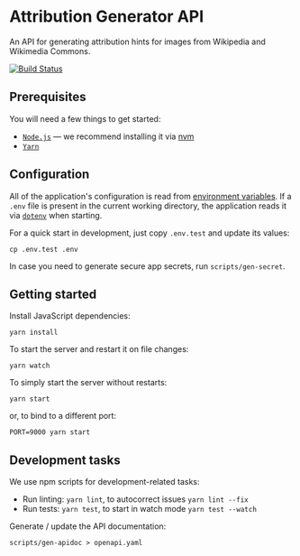 # Attribution Generator API

An API for generating attribution hints for images from Wikipedia and Wikimedia Commons.

[![Build Status](https://travis-ci.org/wmde/attribution-generator-api.svg?branch=master)](https://travis-ci.org/wmde/attribution-generator-api)

## Prerequisites

You will need a few things to get started:

  * [`Node.js`](https://nodejs.org/en/) — we recommend installing it via [nvm](https://github.com/creationix/nvm)
  * [`Yarn`](https://yarnpkg.com/)

<!-- TODO: Add other required dependencies as needed… -->

## Configuration

All of the application's configuration is read from [environment variables](https://12factor.net/config).
If a `.env` file is present in the current working directory, the application reads it via [`dotenv`](https://github.com/motdotla/dotenv) when starting.

For a quick start in development, just copy `.env.test` and update its values:

```shell
cp .env.test .env
```

In case you need to generate secure app secrets, run `scripts/gen-secret`.

## Getting started

Install JavaScript dependencies:

```shell
yarn install
```

To start the server and restart it on file changes:

```shell
yarn watch
```

To simply start the server without restarts:

```shell
yarn start
```

or, to bind to a different port:

```shell
PORT=9000 yarn start
```

## Development tasks

We use npm scripts for development-related tasks:

  * Run linting: `yarn lint`, to autocorrect issues `yarn lint --fix`
  * Run tests: `yarn test`, to start in watch mode `yarn test --watch`

Generate / update the API documentation:

```shell
scripts/gen-apidoc > openapi.yaml
```

<!-- TODO: Add sections on contribution guidelines…? -->
